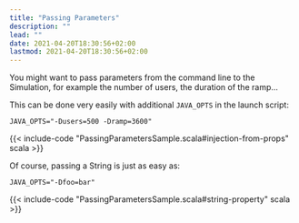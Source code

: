 ```yaml
---
title: "Passing Parameters"
description: ""
lead: ""
date: 2021-04-20T18:30:56+02:00
lastmod: 2021-04-20T18:30:56+02:00
---
```


You might want to pass parameters from the command line to the Simulation, for example the number of users, the duration of the ramp...

This can be done very easily with additional `JAVA_OPTS` in the launch script:

```shell
JAVA_OPTS="-Dusers=500 -Dramp=3600"
```

{{< include-code "PassingParametersSample.scala#injection-from-props" scala >}}

Of course, passing a String is just as easy as:

```shell
JAVA_OPTS="-Dfoo=bar"
```

{{< include-code "PassingParametersSample.scala#string-property" scala >}}
